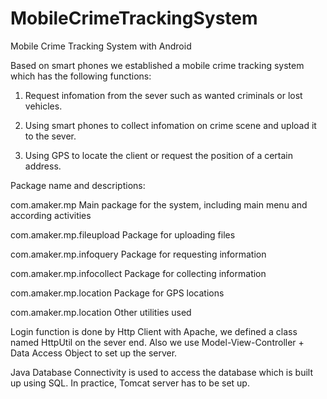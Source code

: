 MobileCrimeTrackingSystem 
=========================

Mobile Crime Tracking System with Android

Based on smart phones we established a mobile crime tracking system
which has the following functions:

 1. Request infomation from the sever such as wanted criminals or lost
vehicles.

 2. Using smart phones to collect infomation on crime scene and upload it
to the sever.

 3. Using GPS to locate the client or request the position of a certain
address.

Package name and descriptions:

com.amaker.mp              Main package for the system, including main menu
and according activities

com.amaker.mp.fileupload   Package for uploading files

com.amaker.mp.infoquery    Package for requesting information

com.amaker.mp.infocollect  Package for collecting information

com.amaker.mp.location     Package for GPS locations

com.amaker.mp.location     Other utilities used

Login function is done by Http Client with Apache, we defined a class
named HttpUtil on the sever end. Also we use Model-View-Controller +
Data Access Object to set up the server.

Java Database Connectivity is used to access the database which is built
up using SQL. In practice, Tomcat server has to be set up.
